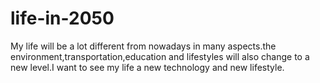 # life-in-2050
My life will be a lot different from nowadays in many aspects.the environment,transportation,education and lifestyles will also change to a new level.I want to see my life a new technology and new lifestyle.
